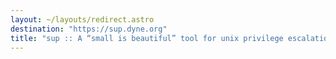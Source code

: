 ```yaml
---
layout: ~/layouts/redirect.astro
destination: "https://sup.dyne.org"
title: "sup :: A “small is beautiful” tool for unix privilege escalation"
---
```

